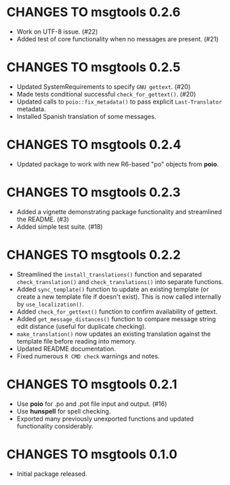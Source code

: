 # CHANGES TO msgtools 0.2.6

* Work on UTF-8 issue. (#22)
* Added test of core functionality when no messages are present. (#21)

# CHANGES TO msgtools 0.2.5

* Updated SystemRequirements to specify `GNU gettext`. (#20)
* Made tests conditional successful `check_for_gettext()`. (#20)
* Updated calls to `poio::fix_metadata()` to pass explicit `Last-Translator` metadata.
* Installed Spanish translation of some messages.

# CHANGES TO msgtools 0.2.4

* Updated package to work with new R6-based "po" objects from **poio**.

# CHANGES TO msgtools 0.2.3

* Added a vignette demonstrating package functionality and streamlined the README. (#3)
* Added simple test suite. (#18)

# CHANGES TO msgtools 0.2.2

* Streamlined the `install_translations()` function and separated `check_translation()` and `check_translations()` into separate functions.
* Added `sync_template()` function to update an existing template (or create a new template file if doesn't exist). This is now called internally by `use_localization()`.
* Added `check_for_gettext()` function to confirm availability of gettext.
* Added `get_message_distances()` function to compare message string edit distance (useful for duplicate checking).
* `make_translation()` now updates an existing translation against the template file before reading into memory.
* Updated README documentation.
* Fixed numerous `R CMD check` warnings and notes.

# CHANGES TO msgtools 0.2.1

* Use **poio** for .po and .pot file input and output. (#16)
* Use **hunspell** for spell checking.
* Exported many previously unexported functions and updated functionality considerably.

# CHANGES TO msgtools 0.1.0

* Initial package released.
